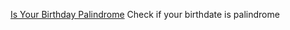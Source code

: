 [Is Your Birthday Palindrome](https://github.com/alefiyahmadar/is-birthday-palindrome)
Check if your birthdate is palindrome
